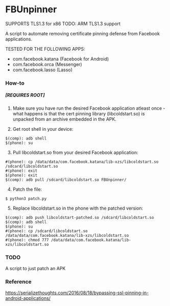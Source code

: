# FBUnpinner

SUPPORTS TLS1.3 for x86
TODO: ARM TLS1.3 support

A script to automate removing certificate pinning defense from Facebook applications.

TESTED FOR THE FOLLOWING APPS:
- com.facebook.katana (Facebook for Android)
- com.facebook.orca (Messenger)
- com.facebook.lasso (Lasso)

### How-to
##### [REQUIRES ROOT]

1. Make sure you have run the desired Facebook application atleast once - what happens is that the cert pinning library (libcoldstart.so) is unpacked from an archive embedded in the APK.

2. Get root shell in your device:
```
$(comp): adb shell
$(phone): su
```

3. Pull libcoldstart.so from your desired Facebook application:
```
#(phone): cp /data/data/com.facebook.katana/lib-xzs/libcoldstart.so /sdcard/libcoldstart.so
#(phone): exit
$(phone): exit
$(comp): adb pull /sdcard/libcoldstart.so FBUnpinner/
```

4. Patch the file:
```
$ python3 patch.py
```

5. Replace libcoldstart.so in the phone with the patched version:
```
$(comp): adb push libcoldstart-patched.so /sdcard/libcoldstart.so
$(comp): adb shell
$(phone): su
#(phone): cp /sdcard/libcoldstart.so /data/data/com.facebook.katana/lib-xzs/libcoldstart.so
#(phone): chmod 777 /data/data/com.facebook.katana/lib-xzs/libcoldstart.so
```

### TODO
A script to just patch an APK

### Reference
https://serializethoughts.com/2016/08/18/bypassing-ssl-pinning-in-android-applications/
